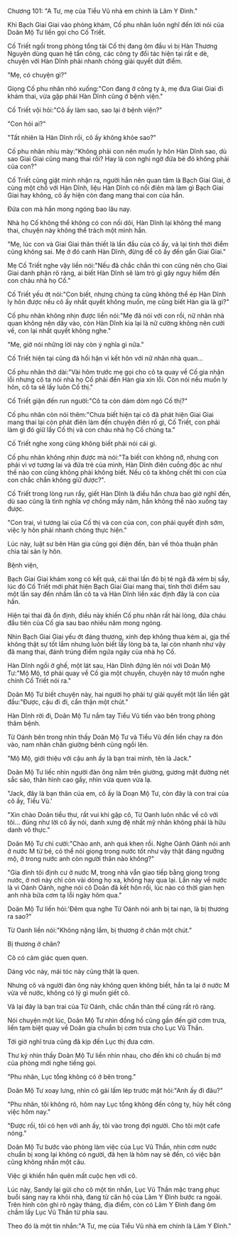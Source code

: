 




Chương 101: "A Tư, mẹ của Tiểu Vũ nhà em chính là Lâm Y Đình."


Khi Bạch Giai Giai vào phòng khám, Cố phu nhân luôn nghĩ đến lời nói của Doãn Mộ Tư liền gọi cho Cố Triết.

Cố Triết ngồi trong phòng tổng tài Cố thị đang ôm đầu vì bị Hàn Thương Nguyên dùng quan hệ tấn công, các công ty đối tác hiện tại rất e dè, chuyện với Hàn Dĩnh phải nhanh chóng giải quyết dứt điểm.

"Mẹ, có chuyện gì?"

Giọng Cố phu nhân nhỏ xuống:"Con đang ở công ty à, mẹ đưa Giai Giai đi khám thai, vừa gặp phải Hàn Dĩnh cũng ở bệnh viện."

Cố Triết vội hỏi:"Cô ấy làm sao, sao lại ở bệnh viện?"

"Con hỏi ai?"

"Tất nhiên là Hàn Dĩnh rồi, cô ấy không khỏe sao?"

Cố phu nhân nhíu mày:"Không phải con nên muốn ly hôn Hàn Dĩnh sao, dù sao Giai Giai cũng mang thai rồi? Hay là con nghi ngờ đứa bé đó không phải của con?"

Cố Triết cũng giật mình nhận ra, người hắn nên quan tâm là Bạch Giai Giai, ở cùng một chỗ với Hàn Dĩnh, liệu Hàn Dĩnh có nổi điên mà làm gì Bạch Giai Giai hay không, cô ấy hiện còn đang mang thai con của hắn.

Đứa con mà hắn mong ngóng bao lâu nay.

Nhà họ Cố không thể không có con nối dõi, Hàn Dĩnh lại không thể mang thai, chuyện này không thể trách một mình hắn.

"Mẹ, lúc con và Giai Giai thân thiết là lần đầu của cô ấy, vả lại tính thời điểm cũng không sai. Mẹ ở đó canh Hàn Dĩnh, đừng để cô ấy đến gần Giai Giai."



Mẹ Cố Triết nghe vậy liền nói:"Nếu đã chắc chắn thì con cũng nên cho Giai Giai danh phận rõ ràng, ai biết Hàn Dĩnh sẽ làm trò gì gây nguy hiểm đến con cháu nhà họ Cố."

Cố Triết yếu ớt nói:"Con biết, nhưng chúng ta cũng không thể ép Hàn Dĩnh ly hôn được nếu cô ấy nhất quyết không muốn, mẹ cũng biết Hàn gia là gì?"

Cố phu nhân không nhịn được liền nói:"Mẹ đã nói với con rồi, nữ nhân nhà quan không nên dây vào, còn Hàn Dĩnh kia lại là nữ cường không nên cưới về, con lại nhất quyết không nghe."

"Mẹ, giờ nói những lời này còn ý nghĩa gì nữa."

Cố Triết hiện tại cũng đã hối hận vì kết hôn với nữ nhân nhà quan…

Cố phu nhân thở dài:"Vài hôm trước mẹ gọi cho cô ta quay về Cố gia nhận lỗi nhưng cô ta nói nhà họ Cố phải đến Hàn gia xin lỗi. Còn nói nếu muốn ly hôn, cô ta sẽ lấy luôn Cố thị."

Cố Triết giận đến run người:"Cô ta còn dám dòm ngó Cố thị?"

Cố phu nhân còn nói thêm:"Chưa biết hiện tại cô đã phát hiện Giai Giai mang thai lại còn phát điên làm đến chuyện điên rồ gì, Cố Triết, con phải làm gì đó giữ lấy Cố thị và con cháu nhà họ Cố chúng ta."

Cố Triết nghe xong cũng không biết phải nói cái gì.

Cố phu nhân không nhịn được mà nói:"Ta biết con không nỡ, nhưng con phải vì vợ tương lai và đứa trẻ của mình, Hàn Dĩnh điên cuồng độc ác như thế nào con cũng không phải không biết. Nếu cô ta không chết thì con của con chắc chắn không giữ được?".

Cố Triết trong lòng run rẩy, giết Hàn Dĩnh là điều hắn chưa bao giờ nghĩ đến, dù sao cũng là tình nghĩa vợ chồng mấy năm, hắn không thể nào xuống tay được.

"Con trai, vì tương lai của Cố thị và con của con, con phải quyết định sớm, việc ly hôn phải nhanh chóng thực hiện."

Lúc này, luật sư bên Hàn gia cũng gọi điện đến, bàn về thỏa thuận phân chia tài sản ly hôn.

Bệnh viện,

Bạch Giai Giai khám xong có kết quả, cái thai lần đó bị té ngã đã xém bị sẩy, lúc đó Cố Triết mới phát hiện Bạch Giai Giai mang thai, tính thời điểm sau một lần say đến nhầm lẫn cô ta và Hàn Dĩnh liền xác định đây là con của hắn.

Hiện tại thai đã ổn định, điều này khiến Cố phu nhân rất hài lòng, đứa cháu đầu tiên của Cố gia sau bao nhiêu năm mong ngóng.

Nhìn Bạch Giai Giai yếu ớt đáng thương, xinh đẹp không thua kém ai, gja thế không thật sự tốt lắm nhưng luôn biết lấy lòng bà ta, lại còn nhanh như vậy đã mang thai, đánh trúng điểm ngứa ngáy của nhà họ Cố.



Hàn Dĩnh ngồi ở ghế, một lát sau, Hàn Dĩnh đứng lên nói với Doãn Mộ Tư:"Mộ Mộ, tớ phải quay về Cố gia một chuyến, chuyện này tớ muốn nghe chính Cố Triết nói ra."

Doãn Mộ Tư biết chuyện này, hai người họ phải tự giải quyết một lần liền gật đầu:"Được, cậu đi đi, cẩn thận một chút."

Hàn Dĩnh rời đi, Doãn Mộ Tư nắm tay Tiểu Vũ tiến vào bên trong phòng thăm bệnh.

Từ Oánh bên trong nhìn thấy Doãn Mộ Tư và Tiểu Vũ đến liền chạy ra đón vào, nam nhân chân giường bênh cũng ngồi lên.

"Mộ Mộ, giới thiệu với cậu anh ấy là bạn trai mình, tên là Jack."

Doãn Mộ Tư liếc nhìn người đàn ông nằm trên giường, gương mặt đường nét sắc sảo, thân hình cao gầy, nhìn vừa quen vừa lạ.

"Jack, đây là bạn thân của em, cô ấy là Doạn Mộ Tư, còn đây là con trai của cô ấy, Tiểu Vũ.'

"Xin chào Doãn tiểu thư, rất vui khi gặp cô, Từ Oanh luôn nhắc về cô với tôi… đúng như lời cô ấy nói, danh xưng đệ nhất mỹ nhân không phải là hữu danh vô thực."

Doãn Mộ Tư chỉ cười:"Chào anh, anh quá khen rồi. Nghe Oánh Oánh nói anh ở nước M từ bé, có thể nói giọng trong nước tốt như vậy thật đáng ngưỡng mộ, ở trong nước anh còn người thân nào không?"

"Gia đình tôi định cư ở nước M, trong nhà vẫn giao tiếp bằng giọng trong nước, ở nơi này chỉ còn vài dòng họ xa, không hay qua lại. Lần này về nước là vì Oánh Oánh, nghe nói cô Doãn đã kết hôn rồi, lúc nào có thời gian hẹn anh nhà bữa cơm tạ lỗi ngày hôm qua."

Doãn Mộ Tư liền hỏi:'Đêm qua nghe Từ Oánh nói anh bị tai nạn, là bị thương ra sao?"

Từ Oanh liền nói:"Không nặng lắm, bị thương ở chân một chút."

Bị thương ở chân?

Cô có cảm giác quen quen.

Dáng vóc này, mái tóc này cũng thật là quen.

Nhưng cô và người đàn ông này không quen không biết, hắn ta lại ở nước M vừa về nước, không có lý gì muốn giết cô.



Vả lại đây là bạn trai của Từ Oánh, chắc chắn thân thế cũng rất rõ ràng.

Nói chuyện một lúc, Doãn Mộ Tư nhìn đồng hồ cũng gần đến giờ cơm trưa, liền tạm biệt quay về Doãn gia chuẩn bị cơm trưa cho Lục Vũ Thần.

Tới giờ nghĩ trưa cũng đã kịp đến Lục thị đưa cơm.

Thư ký nhìn thấy Doãn Mộ Tư liền nhìn nhau, cho đến khi cô chuẩn bị mở của phòng mới nghe tiếng gọi.

"Phu nhân, Lục tổng không có ở bên trong."

Doãn Mộ Tư xoay lưng, nhìn cô gái lấm lép trước mặt hỏi:"Anh ấy đi đâu?"

"Phu nhân, tôi không rõ, hôm nay Lục tổng không đến công ty, hủy hết công việc hôm nay."

"Được rồi, tôi có hẹn với anh ấy, tôi vào trong đợi người. Cho tôi một cafe nóng."

Doãn Mộ Tư bước vào phòng làm việc của Lục Vũ Thần, nhìn cơm nước chuẩn bị xong lại không có người, đã hẹn là hôm nay sẽ đến, có việc bận cũng không nhắn một câu.

Việc gì khiến hắn quên mất cuộc hẹn với cô.

Lúc này, Sandy lại gửi cho cô một tin nhắn, Lục Vũ Thần mặc trang phục buổi sáng nay ra khỏi nhà, đang từ căn hộ của Lâm Y Đình bước ra ngoài. Trên hình còn ghi rõ ngày tháng, địa điểm, còn có Lâm Y Đình đang ôm chầm lấy Lục Vũ Thần từ phía sau.

Theo đó là một tin nhắn:"A Tư, mẹ của Tiểu Vũ nhà em chính là Lâm Y Đình."




